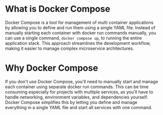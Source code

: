# What is Docker Compose 
Docker Compose is a tool for management of multi container applications by allowing you to define and run them using a single YAML file. Instead of manually starting each container with docker run commands manually, you can use a single command, ``docker compose up``, to running the entire application stack. This approach streamlines the development workflow, making it easier to manage complex microservice architectures.

# Why Docker Compose
If you don't use Docker Compose, you'll need to manually start and manage each container using separate docker run commands. This can be time consuming especially for projects with multiple services, as you'll have to handle networking, environment variables, and dependencies yourself. Docker Compose simplifies this by letting you define and manage everything in a single YAML file and start all services with one command.

